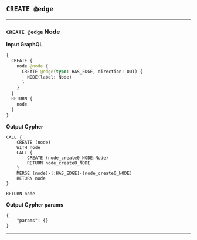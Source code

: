 ## `CREATE @edge`

---

### `CREATE @edge` Node

**Input GraphQL**

```graphql
{
  CREATE {
    node @node {
      CREATE @edge(type: HAS_EDGE, direction: OUT) {
        NODE(label: Node)
      }
    }
  }
  RETURN {
    node
  }
}
```

**Output Cypher**

```cypher
CALL {
    CREATE (node)
    WITH node
    CALL {
        CREATE (node_create0_NODE:Node)
        RETURN node_create0_NODE
    }
    MERGE (node)-[:HAS_EDGE]-(node_create0_NODE)
    RETURN node
}

RETURN node
```

**Output Cypher params**

```params
{
    "params": {}
}
```

---

